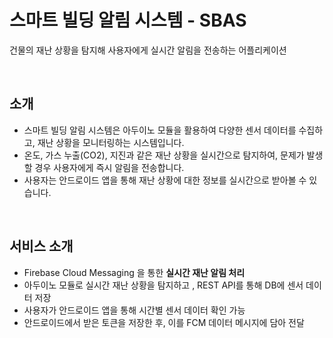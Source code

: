 # 스마트 빌딩 알림 시스템 - SBAS
건물의 재난 상황을 탐지해 사용자에게 실시간 알림을 전송하는 어플리케이션

<br>

## 소개

- 스마트 빌딩 알림 시스템은 아두이노 모듈을 활용하여 다양한 센서 데이터를 수집하고, 재난 상황을 모니터링하는 시스템입니다.
- 온도, 가스 누출(CO2), 지진과 같은 재난 상황을 실시간으로 탐지하여, 문제가 발생할 경우 사용자에게 즉시 알림을 전송합니다.
- 사용자는 안드로이드 앱을 통해 재난 상황에 대한 정보를 실시간으로 받아볼 수 있습니다.

<br>

## 서비스 소개

- Firebase Cloud Messaging 을 통한 **실시간 재난 알림 처리**
- 아두이노 모듈로 실시간 재난 상황을 탐지하고 , REST API를 통해 DB에 센서 데이터 저장
- 사용자가 안드로이드 앱을 통해 시간별 센서 데이터 확인 가능
- 안드로이드에서 받은 토큰을 저장한 후, 이를 FCM 데이터 메시지에 담아 전달


